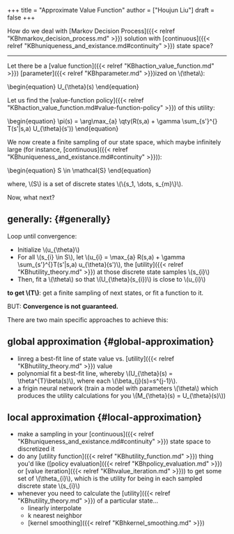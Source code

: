 +++
title = "Approximate Value Function"
author = ["Houjun Liu"]
draft = false
+++

How do we deal with [Markov Decision Process]({{< relref "KBhmarkov_decision_process.md" >}}) solution with [continuous]({{< relref "KBhuniqueness_and_existance.md#continuity" >}}) state space?

---

Let there be a [value function]({{< relref "KBhaction_value_function.md" >}}) [parameter]({{< relref "KBhparameter.md" >}})ized on \\(\theta\\):

\begin{equation}
U\_{\theta}(s)
\end{equation}

Let us find the [value-function policy]({{< relref "KBhaction_value_function.md#value-function-policy" >}}) of this utility:

\begin{equation}
\pi(s) = \arg\max\_{a} \qty(R(s,a) + \gamma \sum\_{s'}^{} T(s'|s,a) U\_{\theta}(s'))
\end{equation}

We now create a finite sampling of our state space, which maybe infinitely large (for instance, [continuous]({{< relref "KBhuniqueness_and_existance.md#continuity" >}})):

\begin{equation}
S \in \mathcal{S}
\end{equation}

where, \\(S\\) is a set of discrete states \\(\\{s\_1, \dots, s\_{m}\\}\\).

Now, what next?


## generally: {#generally}

Loop until convergence:

-   Initialize \\(u\_{\theta}\\)
-   For all \\(s\_{i} \in S\\), let \\(u\_{i} = \max\_{a} R(s,a) + \gamma \sum\_{s'}^{}T(s'|s,a) u\_{\theta}(s')\\), the [utility]({{< relref "KBhutility_theory.md" >}}) at those discrete state samples \\(s\_{i}\\)
-   Then, fit a \\(\theta\\) so that \\(U\_{\theta}(s\_{i})\\) is close to \\(u\_{i}\\)

**to get \\(T\\)**: get a finite sampling of next states, or fit a function to it.

BUT: **Convergence is not guaranteed.**

There are two main specific approaches to achieve this:


## global approximation {#global-approximation}

-   linreg a best-fit line of state value vs. [utility]({{< relref "KBhutility_theory.md" >}}) value
-   polynomial fit a best-fit line, whereby \\(U\_{\theta}(s) = \theta^{T}\beta(s)\\), where each \\(\beta\_{j}(s)=s^{j-1}\\).
-   a frigin neural network (train a model with parameters \\(\theta\\) which produces the utility calculations for you \\(M\_{\theta}(s) = U\_{\theta}(s)\\))


## local approximation {#local-approximation}

-   make a sampling in your [continuous]({{< relref "KBhuniqueness_and_existance.md#continuity" >}}) state space to discretized it
-   do any [utility function]({{< relref "KBhutility_function.md" >}}) thing you'd like ([policy evaluation]({{< relref "KBhpolicy_evaluation.md" >}}) or [value iteration]({{< relref "KBhvalue_iteration.md" >}})) to get some set of \\(\theta\_{i}\\), which is the utility for being in each sampled discrete state \\(s\_{i}\\)
-   whenever you need to calculate the [utility]({{< relref "KBhutility_theory.md" >}}) of a particular state...
    -   linearly interpolate
    -   k nearest neighbor
    -   [kernel smoothing]({{< relref "KBhkernel_smoothing.md" >}})
